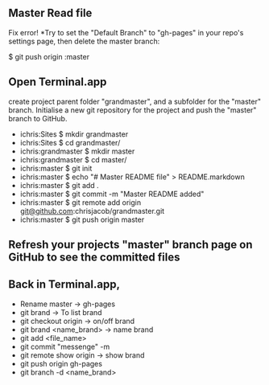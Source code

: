 ## Master Read file
Fix error!
*Try to set the "Default Branch" to "gh-pages" in your repo's settings page, then delete the master branch:

$ git push origin :master


## Open Terminal.app 
create project parent folder "grandmaster", and a subfolder for the "master" branch. Initialise a new git repository for the project and push the "master" branch to GitHub.

* ichris:Sites $ mkdir grandmaster
* ichris:Sites $ cd grandmaster/
* ichris:grandmaster $ mkdir master
* ichris:grandmaster $ cd master/
* ichris:master $ git init
* ichris:master $ echo "# Master README file" > README.markdown
* ichris:master $ git add .
* ichris:master $ git commit -m "Master README added"
* ichris:master $ git remote add origin git@github.com:chrisjacob/grandmaster.git
* ichris:master $ git push origin master

## Refresh your projects "master" branch page on GitHub to see the committed files

## Back in Terminal.app, 
* Rename master -> gh-pages	
* git brand -> To list brand
* git checkout origin -> on/off brand
* git brand <name_brand> -> name brand
* git add <file_name>
* git commit "messenge" -m 
* git remote show origin -> show brand
* git push origin gh-pages
* git branch -d <name_brand>
